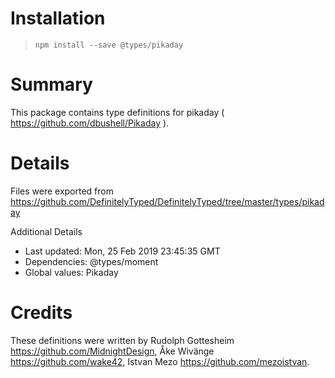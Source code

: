 # Installation
> `npm install --save @types/pikaday`

# Summary
This package contains type definitions for pikaday ( https://github.com/dbushell/Pikaday ).

# Details
Files were exported from https://github.com/DefinitelyTyped/DefinitelyTyped/tree/master/types/pikaday

Additional Details
 * Last updated: Mon, 25 Feb 2019 23:45:35 GMT
 * Dependencies: @types/moment
 * Global values: Pikaday

# Credits
These definitions were written by Rudolph Gottesheim <https://github.com/MidnightDesign>, Åke Wivänge <https://github.com/wake42>, Istvan Mezo <https://github.com/mezoistvan>.
